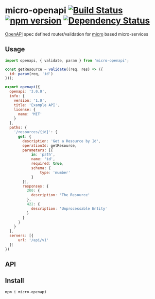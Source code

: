 # micro-openapi [![Build Status](https://travis-ci.org/bealearts/micro-openapi.png?branch=master)](https://travis-ci.org/bealearts/micro-openapi) [![npm version](https://badge.fury.io/js/micro-openapi.svg)](http://badge.fury.io/js/micro-openapi) [![Dependency Status](https://david-dm.org/bealearts/micro-openapi.png)](https://david-dm.org/bealearts/micro-openapi)

[OpenAPI](https://www.openapis.org/) spec defined router/validation for [micro](https://github.com/zeit/micro) based micro-services

## Usage
```js
import openapi, { validate, param } from 'micro-openapi';

const getResource = validate((req, res) => ({
  id: param(req, 'id')
}));

export openapi({
  openapi: '3.0.0',
  info: {
    version: '1.0',
    title: 'Example API',
    license: {
      name: 'MIT'
    }
  },
  paths: {
    '/resources/{id}': {
      get: {
        description: 'Get a Resource by Id',
        operationId: getResource,
        parameters: [{
            in: 'path',
            name: 'id',
            required: true,
            schema: {
                type: 'number'
            }
        }],
        responses: {
          200: {
            description: 'The Resource'
          },
          422: {
            description: 'Unprocessable Entity'
          }
        }
      }
    }
  },
  servers: [{
      url: '/api/v1'
  }]
})
```

## API



## Install
```shell
npm i micro-openapi
```
